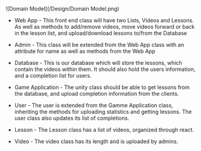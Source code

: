 
![Domain Model](/Design/Domain Model.png)

- Web App - This  front end class will have two Lists, Videos and Lessons. As well as methods to add/remove videos, move videos forward or back in the lesson list, and upload/download lessons to/from the Database

- Admin - This class will be extended from the Web App class with an attribute for name as well as methods from the Web App

- Database - This is our database which will store the lessons, which contain the videos within them. It should also hold the users information, and a completion list for users.

- Game Application - The unity class should be able to get lessons from the database, and upload completion information from the clients.

- User - The user is extended from the Gamme Application class, inheriting the methods for uploading statistics and getting lessons. The user class also updates its list of completions. 

- Lesson - The Lesson class has a list of videos, organized through react. 

- Video - The video class has its length and is uploaded by admins.
